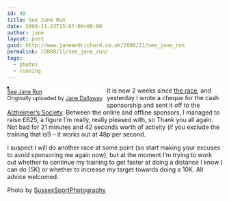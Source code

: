 ```yaml
---
id: 49
title: See Jane Run
date: 2008-11-23T15:07:00+00:00
author: jane
layout: post
guid: http://www.janeandrichard.co.uk/2008/11/see_jane_run
permalink: /2008/11/see_jane_run/
tags:
  - photos
  - running
---
```

<div style="float: left; margin-right: 10px; margin-bottom: 10px;">
  <a href="http://www.flickr.com/photos/janed/3024597630/" title="photo sharing"><img src="http://farm4.static.flickr.com/3144/3024597630_830cd0b880_m.jpg" alt="" style="border: solid 2px #000000;" /></a><br /><span style="font-size: 0.9em; margin-top: 0px;"><a href="http://www.flickr.com/photos/janed/3024597630/">See Jane Run</a><br />Originally uploaded by <a href="http://www.flickr.com/people/janed/">Jane Dallaway</a></span>
</div>

It is now 2 weeks since [the race](http://www.janeandrichard.co.uk/2008/11/preston_park_3.8k_run), and yesterday I wrote a cheque for the cash sponsorship and sent it off to the [Alzheimer&#8217;s Society](http://www.alzheimers.org.uk/). Between the online and offline sponsors, I managed to raise &#xA3;625, a figure I&#8217;m really, really pleased with, so Thank you all again. Not bad for 21 minutes and 42 seconds worth of activity (if you exclude the training that is!) &#8211; it works out at 48p per second.

I suspect I will do another race at some point (so start making your excuses to avoid sponsoring me again now), but at the moment I&#8217;m trying to work out whether to continue my training to get faster at doing a distance I know I can do (5K) or whether to increase my target towards doing a 10K. All advice welcomed.

Photo by [SussexSportPhotography](http://sussexsportphotography.com/)<br clear="all" />